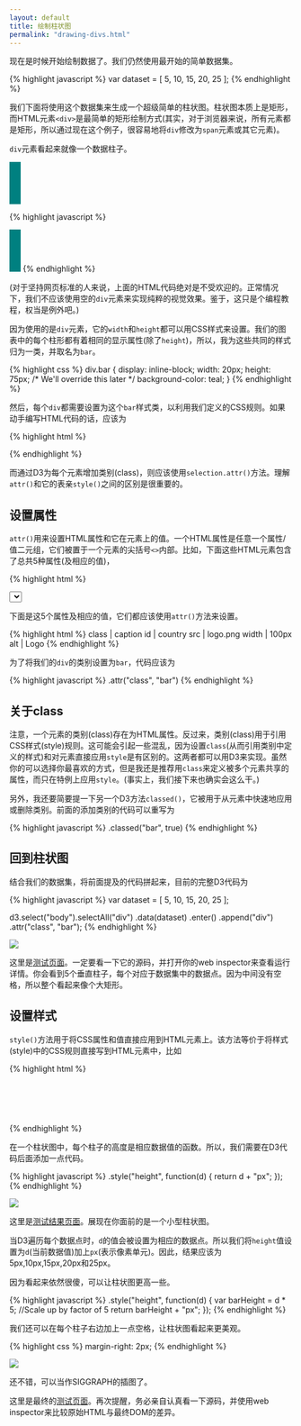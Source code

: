 ```yaml
---
layout: default
title: 绘制柱状图
permalink: "drawing-divs.html"
---
```


现在是时候开始绘制数据了。我们仍然使用最开始的简单数据集。

{% highlight javascript %}
var dataset = [ 5, 10, 15, 20, 25 ];
{% endhighlight %}

我们下面将使用这个数据集来生成一个超级简单的柱状图。柱状图本质上是矩形，而HTML元素`<div>`是最简单的矩形绘制方式(其实，对于浏览器来说，所有元素都是矩形，所以通过现在这个例子，很容易地将`div`修改为`span`元素或其它元素)。

`div`元素看起来就像一个数据柱子。
<div style="display: inline-block;
            width: 20px;
            height: 75px;
            background-color: teal;">
</div>

{% highlight javascript %}
<div style="display: inline-block;
            width: 20px;
            height: 75px;
            background-color: teal;">
</div>
{% endhighlight %}

(对于坚持网页标准的人来说，上面的HTML代码绝对是不受欢迎的。正常情况下，我们不应该使用空的`div`元素来实现纯粹的视觉效果。鉴于，这只是个编程教程，权当是例外吧。)

因为使用的是`div`元素，它的`width`和`height`都可以用CSS样式来设置。我们的图表中的每个柱形都有着相同的显示属性(除了`height`)，所以，我为这些共同的样式归为一类，并取名为`bar`。

{% highlight css %}
div.bar {
    display: inline-block;
    width: 20px;
    height: 75px;   /* We'll override this later */
    background-color: teal;
}
{% endhighlight %}

然后，每个`div`都需要设置为这个`bar`样式类，以利用我们定义的CSS规则。如果动手编写HTML代码的话，应该为

{% highlight html %}
<div class="bar"></div>
{% endhighlight %}

而通过D3为每个元素增加类别(class)，则应该使用`selection.attr()`方法。理解`attr()`和它的表亲`style()`之间的区别是很重要的。

## 设置属性
`attr()`用来设置HTML属性和它在元素上的值。一个HTML属性是任意一个属性/值二元组，它们被置于一个元素的尖括号`<>`内部。比如，下面这些HTML元素包含了总共5种属性(及相应的值)，

{% highlight html %}
<p class="caption">
<select id="country">
<img src="logo.png" width="100px" alt="Logo" />
{% endhighlight %}

下面是这5个属性及相应的值，它们都应该使用`attr()`方法来设置。

{% highlight html %}
class   |   caption
id      |   country
src     |   logo.png
width   |   100px
alt     |   Logo
{% endhighlight %}

为了将我们的`div`的类别设置为`bar`，代码应该为

{% highlight javascript %}
.attr("class", "bar")
{% endhighlight %}

## 关于class
注意，一个元素的类别(class)存在为HTML属性。反过来，类别(class)用于引用CSS样式(style)规则。这可能会引起一些混乱，因为设置`class`(从而引用类别中定义的样式)和对元素直接应用`style`是有区别的。这两者都可以用D3来实现。虽然你的可以选择你最喜欢的方式，但是我还是推荐用`class`来定义被多个元素共享的属性，而只在特例上应用`style`。(事实上，我们接下来也确实会这么干。)

另外，我还要简要提一下另一个D3方法`classed()`，它被用于从元素中快速地应用或删除类别。前面的添加类别的代码可以重写为

{% highlight javascript %}
.classed("bar", true)
{% endhighlight %}


## 回到柱状图
结合我们的数据集，将前面提及的代码拼起来，目前的完整D3代码为

{% highlight javascript %}
var dataset = [ 5, 10, 15, 20, 25 ];

d3.select("body").selectAll("div")
    .data(dataset)
    .enter()
    .append("div")
    .attr("class", "bar");
{% endhighlight %}

![](http://alignedleft.com/content/03-tutorials/01-d3/80-drawing-divs/1.png)

这里是[测试页面](http://alignedleft.com/content/03-tutorials/01-d3/80-drawing-divs/1.html)。一定要看一下它的源码，并打开你的web inspector来查看运行详情。你会看到5个垂直柱子，每个对应于数据集中的数据点。因为中间没有空格，所以整个看起来像个大矩形。

## 设置样式
`style()`方法用于将CSS属性和值直接应用到HTML元素上。该方法等价于将样式(style)中的CSS规则直接写到HTML元素中，比如

{% highlight html %}
<div style="height: 75px;"></div>
{% endhighlight %}

在一个柱状图中，每个柱子的高度是相应数据值的函数。所以，我们需要在D3代码后面添加一点代码。

{% highlight javascript %}
.style("height", function(d) {
    return d + "px";
});
{% endhighlight %}

![](http://alignedleft.com/content/03-tutorials/01-d3/80-drawing-divs/2.png)

这里是[测试结果页面](http://alignedleft.com/content/03-tutorials/01-d3/80-drawing-divs/2.html)。展现在你面前的是一个小型柱状图。

当D3遍历每个数据点时，`d`的值会被设置为相应的数据点。所以我们将`height`值设置为`d`(当前数据值)加上`px`(表示像素单元)。因此，结果应该为5px,10px,15px,20px和25px。

因为看起来依然很傻，可以让柱状图更高一些。

{% highlight javascript %}
.style("height", function(d) {
    var barHeight = d * 5;  //Scale up by factor of 5
    return barHeight + "px";
});
{% endhighlight %}

我们还可以在每个柱子右边加上一点空格，让柱状图看起来更美观。

{% highlight css %}
margin-right: 2px;
{% endhighlight %}

![](http://alignedleft.com/content/03-tutorials/01-d3/80-drawing-divs/3.png)

还不错，可以当作SIGGRAPH的插图了。

这里是最终的[测试页面](http://alignedleft.com/content/03-tutorials/01-d3/80-drawing-divs/3.html)。再次提醒，务必亲自认真看一下源码，并使用web inspector来比较原始HTML与最终DOM的差异。


